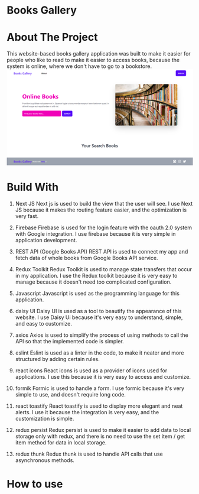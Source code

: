 # Books Gallery

# About The Project

This website-based books gallery application was built to make it easier for people who like to read to make it easier to access books, because the system is online, where we don't have to go to a bookstore.
![PREVIEW-HOME!](/public/assets/image/preview-home.png)

# Build With

1. Next JS
   Next js is used to build the view that the user will see. I use Next JS because it makes the routing feature easier, and the optimization is very fast.

2. Firebase
   Firebase is used for the login feature with the oauth 2.0 system with Google integration. I use firebase because it is very simple in application development.

3. REST API (Google Books API)
   REST API is used to connect my app and fetch data of whole books from Google Books API service.

4. Redux Toolkit
   Redux Toolkit is used to manage state transfers that occur in my application. I use the Redux toolkit because it is very easy to manage because it doesn't need too complicated configuration.

5. Javascript
   Javascript is used as the programming language for this application.

6. daisy UI
   Daisy UI is used as a tool to beautify the appearance of this website. I use Daisy Ui because it's very easy to understand, simple, and easy to customize.

7. axios
   Axios is used to simplify the process of using methods to call the API so that the implemented code is simpler.

8. eslint
   Eslint is used as a linter in the code, to make it neater and more structured by adding certain rules.

9. react icons
   React icons is used as a provider of icons used for applications. I use this because it is very easy to access and customize.

10. formik
    Formic is used to handle a form. I use formic because it's very simple to use, and doesn't require long code.

11. react toastify
    React toastify is used to display more elegant and neat alerts. I use it because the integration is very easy, and the customization is simple.

12. redux persist
    Redux persist is used to make it easier to add data to local storage only with redux, and there is no need to use the set item / get item method for data in local storage.

13. redux thunk
    Redux thunk is used to handle API calls that use asynchronous methods.

# How to use

<!-- ## Preview Home -->

<!-- ## Preview home after search the books -->

<!-- ![PREVIEW-HOME!](/public/assets/image/preview-search.png) -->

<!-- ## Preview detail book with embed book -->

<!-- ![PREVIEW-HOME!](/public/assets/image/preview-detail-book-with-embed-book.png) -->
